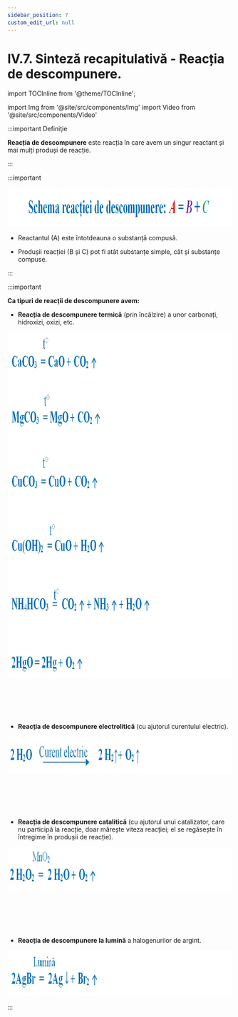 ```yaml
---
sidebar_position: 7
custom_edit_url: null
---
```


# IV.7. Sinteză recapitulativă - Reacția de descompunere.

import TOCInline from '@theme/TOCInline';

<TOCInline toc={toc} />



import Img from '@site/src/components/Img'
import Video from '@site/src/components/Video'





:::important Definiţie

**Reacția de descompunere** este reacția în care avem un singur reactant și mai mulți produși de reacție. 



:::


:::important

<Img className="img-responsive4" src="chimie/clasa8/capitolul4/4_1_Poza0_SchemaReactieiDeDescompunere_vers2.jpg" width="1000" height="87" />

- Reactantul (A) este întotdeauna o substanță compusă.

- Produșii reacției (B și C) pot fi atât substanțe simple, cât și substanțe compuse.

 
:::



:::important

**Ca tipuri de reacții de descompunere avem:**

- **Reacția de descompunere termică** (prin încălzire) a unor carbonați, hidroxizi, oxizi, etc.


<Img className="img-responsive4" src="chimie/clasa8/capitolul4/4_5_Poza2_Retine_ReactiiDeDescompunereTermica_vers2.jpg" width="1000" height="777" />


<br></br>
<br></br>


- **Reacția de descompunere electrolitică** (cu ajutorul curentului electric).


<Img className="img-responsive4" src="chimie/clasa8/capitolul4/4_5_Poza3_Retine_ReactiiDeDescompunereElectrolitica_vers2.jpg" width="1000" height="84" />


<br></br>
<br></br>

- **Reacția de descompunere catalitică** (cu ajutorul unui catalizator, care nu participă la reacție, doar mărește viteza reacției; el se regăsește în întregime în produșii de reacție).


<Img className="img-responsive4" src="chimie/clasa8/capitolul4/4_5_Poza4_Retine_ReactiiDeDescompunereCatalitica_vers2.jpg" width="1000" height="102" />

<br></br>
<br></br>

- **Reacția de descompunere la lumină** a halogenurilor de argint. 

<Img className="img-responsive4" src="chimie/clasa8/capitolul4/4_5_Poza5_Retine_ReactiiDeDescompunereLaLumina_vers2.jpg" width="1000" height="102" />


:::







<br></br>
<br></br>
